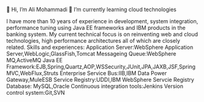 👋 Hi, I’m Ali Mohammadi
 🌱 I’m currently learning cloud technologies

I have more than 10 years of experience in development, system integration, performance tuning using Java EE frameworks and IBM products in the banking system.
My current technical focus is on reinventing web and cloud technologies, high performance architectures all of which are closely related.
Skills and experiences:
Application Server:WebSphere Application Server,WebLogic,GlassFish,Tomcat
Messageing Queue:WebSphere MQ,ActiveMQ
Java EE Framework:EJB,Spring,Quartz,AOP,WSSecurity,JUnit,JPA,JAXB,JSF,SpringMVC,WebFlux,Struts
Enterprise Service Bus:IIB,IBM Data Power Gateway,MuleESB
Service Registry:UDDI,IBM WebSphere Servcie Registry
Database: MySQL,Oracle
Continuous integration tools:Jenkins
Version control system:Git,SVN

